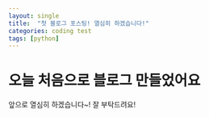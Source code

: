 ```yaml
---
layout: single
title:  "첫 블로그 포스팅! 열심히 하겠습니다!"
categories: coding test
tags: [python]
---
```



# 오늘 처음으로 블로그 만들었어요 

앞으로 열심히 하겠습니다~! 잘 부탁드려요!
